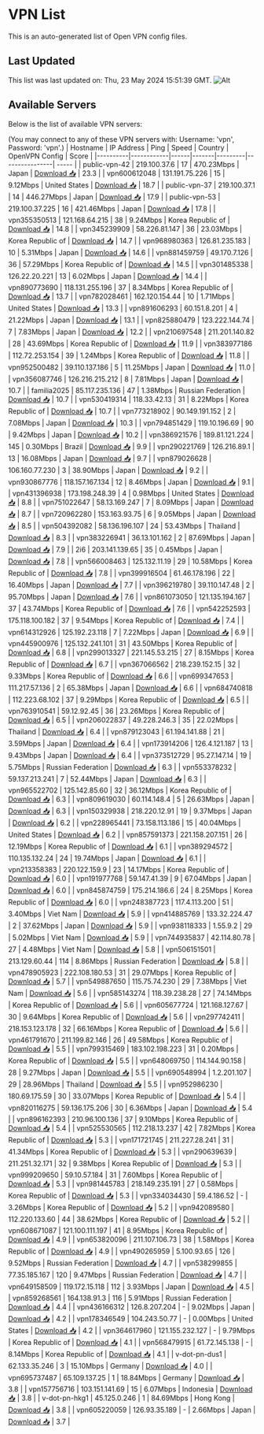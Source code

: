 # VPN List

This is an auto-generated list of Open VPN config files.

## Last Updated

This list was last updated on: Thu, 23 May 2024 15:51:39 GMT.
![Alt](https://repobeats.axiom.co/api/embed/186b98318ef1479477931607c1ad7d823f12451f.svg "Repobeats analytics image")

## Available Servers

Below is the list of available VPN servers:

(You may connect to any of these VPN servers with: Username: 'vpn', Password: 'vpn'.)
| Hostname | IP Address | Ping | Speed | Country | OpenVPN Config | Score |
|----------|------------|------|-------|---------|----------------| ----- |
| public-vpn-42 | 219.100.37.6 | 17 | 470.23Mbps | Japan | [Download 📥](./configs/server_0_JP.ovpn) | 23.3 |
| vpn600612048 | 131.191.75.226 | 15 | 9.12Mbps | United States | [Download 📥](./configs/server_1_US.ovpn) | 18.7 |
| public-vpn-37 | 219.100.37.1 | 14 | 446.27Mbps | Japan | [Download 📥](./configs/server_2_JP.ovpn) | 17.9 |
| public-vpn-53 | 219.100.37.225 | 16 | 421.46Mbps | Japan | [Download 📥](./configs/server_3_JP.ovpn) | 17.8 |
| vpn355350513 | 121.168.64.215 | 38 | 9.24Mbps | Korea Republic of | [Download 📥](./configs/server_4_KR.ovpn) | 14.8 |
| vpn345239909 | 58.226.81.147 | 36 | 23.03Mbps | Korea Republic of | [Download 📥](./configs/server_5_KR.ovpn) | 14.7 |
| vpn968980363 | 126.81.235.183 | 10 | 5.31Mbps | Japan | [Download 📥](./configs/server_6_JP.ovpn) | 14.6 |
| vpn881459759 | 49.170.7.126 | 36 | 57.29Mbps | Korea Republic of | [Download 📥](./configs/server_7_KR.ovpn) | 14.5 |
| vpn301485338 | 126.22.20.221 | 13 | 6.02Mbps | Japan | [Download 📥](./configs/server_8_JP.ovpn) | 14.4 |
| vpn890773690 | 118.131.255.196 | 37 | 8.34Mbps | Korea Republic of | [Download 📥](./configs/server_9_KR.ovpn) | 13.7 |
| vpn782028461 | 162.120.154.44 | 10 | 1.71Mbps | United States | [Download 📥](./configs/server_10_US.ovpn) | 13.3 |
| vpn891606293 | 60.151.8.201 | 4 | 21.22Mbps | Japan | [Download 📥](./configs/server_11_JP.ovpn) | 13.1 |
| vpn825880479 | 123.222.144.74 | 7 | 7.83Mbps | Japan | [Download 📥](./configs/server_12_JP.ovpn) | 12.2 |
| vpn210697548 | 211.201.140.82 | 28 | 43.69Mbps | Korea Republic of | [Download 📥](./configs/server_13_KR.ovpn) | 11.9 |
| vpn383977186 | 112.72.253.154 | 39 | 1.24Mbps | Korea Republic of | [Download 📥](./configs/server_14_KR.ovpn) | 11.8 |
| vpn952500482 | 39.110.137.186 | 5 | 11.25Mbps | Japan | [Download 📥](./configs/server_15_JP.ovpn) | 11.0 |
| vpn356087746 | 126.216.215.212 | 8 | 7.81Mbps | Japan | [Download 📥](./configs/server_16_JP.ovpn) | 10.7 |
| familia2025 | 85.117.235.136 | 47 | 1.38Mbps | Russian Federation | [Download 📥](./configs/server_17_RU.ovpn) | 10.7 |
| vpn530419314 | 118.33.42.13 | 31 | 8.22Mbps | Korea Republic of | [Download 📥](./configs/server_18_KR.ovpn) | 10.7 |
| vpn773218902 | 90.149.191.152 | 2 | 7.08Mbps | Japan | [Download 📥](./configs/server_19_JP.ovpn) | 10.3 |
| vpn794851429 | 119.10.196.69 | 90 | 9.42Mbps | Japan | [Download 📥](./configs/server_20_JP.ovpn) | 10.2 |
| vpn386921576 | 189.81.121.224 | 145 | 0.30Mbps | Brazil | [Download 📥](./configs/server_21_BR.ovpn) | 9.9 |
| vpn290221769 | 126.216.89.1 | 13 | 16.08Mbps | Japan | [Download 📥](./configs/server_22_JP.ovpn) | 9.7 |
| vpn879026628 | 106.160.77.230 | 3 | 38.90Mbps | Japan | [Download 📥](./configs/server_23_JP.ovpn) | 9.2 |
| vpn930867776 | 118.157.167.134 | 12 | 8.46Mbps | Japan | [Download 📥](./configs/server_24_JP.ovpn) | 9.1 |
| vpn431396938 | 173.198.248.39 | 4 | 0.98Mbps | United States | [Download 📥](./configs/server_25_US.ovpn) | 8.8 |
| vpn751022647 | 58.13.169.247 | 7 | 8.09Mbps | Japan | [Download 📥](./configs/server_26_JP.ovpn) | 8.7 |
| vpn720962280 | 153.163.93.75 | 6 | 9.05Mbps | Japan | [Download 📥](./configs/server_27_JP.ovpn) | 8.5 |
| vpn504392082 | 58.136.196.107 | 24 | 53.43Mbps | Thailand | [Download 📥](./configs/server_28_TH.ovpn) | 8.3 |
| vpn383226941 | 36.13.101.162 | 2 | 87.69Mbps | Japan | [Download 📥](./configs/server_29_JP.ovpn) | 7.9 |
| 2i6 | 203.141.139.65 | 35 | 0.45Mbps | Japan | [Download 📥](./configs/server_30_JP.ovpn) | 7.8 |
| vpn566008463 | 125.132.11.19 | 29 | 10.58Mbps | Korea Republic of | [Download 📥](./configs/server_31_KR.ovpn) | 7.8 |
| vpn399916504 | 61.46.178.196 | 22 | 16.40Mbps | Japan | [Download 📥](./configs/server_32_JP.ovpn) | 7.7 |
| vpn396219780 | 39.110.147.48 | 2 | 95.70Mbps | Japan | [Download 📥](./configs/server_33_JP.ovpn) | 7.6 |
| vpn861073050 | 121.135.194.167 | 37 | 43.74Mbps | Korea Republic of | [Download 📥](./configs/server_34_KR.ovpn) | 7.6 |
| vpn542252593 | 175.118.100.182 | 37 | 9.54Mbps | Korea Republic of | [Download 📥](./configs/server_35_KR.ovpn) | 7.4 |
| vpn614312926 | 125.192.23.118 | 7 | 7.22Mbps | Japan | [Download 📥](./configs/server_36_JP.ovpn) | 6.9 |
| vpn445900976 | 125.132.241.101 | 31 | 43.50Mbps | Korea Republic of | [Download 📥](./configs/server_37_KR.ovpn) | 6.8 |
| vpn299013327 | 221.145.53.215 | 27 | 8.15Mbps | Korea Republic of | [Download 📥](./configs/server_38_KR.ovpn) | 6.7 |
| vpn367066562 | 218.239.152.15 | 32 | 9.33Mbps | Korea Republic of | [Download 📥](./configs/server_39_KR.ovpn) | 6.6 |
| vpn699347653 | 111.217.57.136 | 2 | 65.38Mbps | Japan | [Download 📥](./configs/server_40_JP.ovpn) | 6.6 |
| vpn684740818 | 112.223.68.102 | 37 | 9.29Mbps | Korea Republic of | [Download 📥](./configs/server_41_KR.ovpn) | 6.5 |
| vpn763910541 | 59.12.92.45 | 36 | 23.26Mbps | Korea Republic of | [Download 📥](./configs/server_42_KR.ovpn) | 6.5 |
| vpn206022837 | 49.228.246.3 | 35 | 22.02Mbps | Thailand | [Download 📥](./configs/server_43_TH.ovpn) | 6.4 |
| vpn879123043 | 61.194.141.88 | 21 | 3.59Mbps | Japan | [Download 📥](./configs/server_44_JP.ovpn) | 6.4 |
| vpn173914206 | 126.4.121.187 | 13 | 9.43Mbps | Japan | [Download 📥](./configs/server_45_JP.ovpn) | 6.4 |
| vpn373512729 | 95.27.147.14 | 19 | 5.75Mbps | Russian Federation | [Download 📥](./configs/server_46_RU.ovpn) | 6.3 |
| vpn553378232 | 59.137.213.241 | 7 | 52.44Mbps | Japan | [Download 📥](./configs/server_47_JP.ovpn) | 6.3 |
| vpn965522702 | 125.142.85.60 | 32 | 36.12Mbps | Korea Republic of | [Download 📥](./configs/server_48_KR.ovpn) | 6.3 |
| vpn809619030 | 60.114.148.4 | 5 | 26.63Mbps | Japan | [Download 📥](./configs/server_49_JP.ovpn) | 6.3 |
| vpn150329938 | 218.220.12.91 | 19 | 9.37Mbps | Japan | [Download 📥](./configs/server_50_JP.ovpn) | 6.2 |
| vpn228965441 | 73.158.113.186 | 15 | 40.04Mbps | United States | [Download 📥](./configs/server_51_US.ovpn) | 6.2 |
| vpn857591373 | 221.158.207.151 | 26 | 12.19Mbps | Korea Republic of | [Download 📥](./configs/server_52_KR.ovpn) | 6.1 |
| vpn389294572 | 110.135.132.24 | 24 | 19.74Mbps | Japan | [Download 📥](./configs/server_53_JP.ovpn) | 6.1 |
| vpn213358383 | 220.122.159.9 | 23 | 14.17Mbps | Korea Republic of | [Download 📥](./configs/server_54_KR.ovpn) | 6.0 |
| vpn191977768 | 59.147.41.39 | 9 | 67.04Mbps | Japan | [Download 📥](./configs/server_55_JP.ovpn) | 6.0 |
| vpn845874759 | 175.214.186.6 | 24 | 8.25Mbps | Korea Republic of | [Download 📥](./configs/server_56_KR.ovpn) | 6.0 |
| vpn248387723 | 117.4.113.200 | 51 | 3.40Mbps | Viet Nam | [Download 📥](./configs/server_57_VN.ovpn) | 5.9 |
| vpn414885769 | 133.32.224.47 | 2 | 37.62Mbps | Japan | [Download 📥](./configs/server_58_JP.ovpn) | 5.9 |
| vpn938118333 | 1.55.9.2 | 29 | 5.02Mbps | Viet Nam | [Download 📥](./configs/server_59_VN.ovpn) | 5.9 |
| vpn744935837 | 42.114.80.78 | 27 | 4.48Mbps | Viet Nam | [Download 📥](./configs/server_60_VN.ovpn) | 5.8 |
| vpn506151501 | 213.129.60.44 | 114 | 8.86Mbps | Russian Federation | [Download 📥](./configs/server_61_RU.ovpn) | 5.8 |
| vpn478905923 | 222.108.180.53 | 31 | 29.07Mbps | Korea Republic of | [Download 📥](./configs/server_62_KR.ovpn) | 5.7 |
| vpn549887650 | 115.75.74.230 | 29 | 7.38Mbps | Viet Nam | [Download 📥](./configs/server_63_VN.ovpn) | 5.6 |
| vpn585143274 | 118.39.238.28 | 27 | 74.14Mbps | Korea Republic of | [Download 📥](./configs/server_64_KR.ovpn) | 5.6 |
| vpn605677724 | 121.168.127.67 | 30 | 9.64Mbps | Korea Republic of | [Download 📥](./configs/server_65_KR.ovpn) | 5.6 |
| vpn297742411 | 218.153.123.178 | 32 | 66.16Mbps | Korea Republic of | [Download 📥](./configs/server_66_KR.ovpn) | 5.6 |
| vpn461791670 | 211.199.82.146 | 26 | 49.58Mbps | Korea Republic of | [Download 📥](./configs/server_67_KR.ovpn) | 5.5 |
| vpn799315469 | 183.102.198.223 | 31 | 0.20Mbps | Korea Republic of | [Download 📥](./configs/server_68_KR.ovpn) | 5.5 |
| vpn648069750 | 114.144.90.158 | 28 | 9.27Mbps | Japan | [Download 📥](./configs/server_69_JP.ovpn) | 5.5 |
| vpn690548994 | 1.2.201.107 | 29 | 28.96Mbps | Thailand | [Download 📥](./configs/server_70_TH.ovpn) | 5.5 |
| vpn952986230 | 180.69.175.59 | 30 | 33.07Mbps | Korea Republic of | [Download 📥](./configs/server_71_KR.ovpn) | 5.4 |
| vpn820116275 | 59.136.175.206 | 30 | 6.36Mbps | Japan | [Download 📥](./configs/server_72_JP.ovpn) | 5.4 |
| vpn896162393 | 210.96.100.136 | 37 | 9.10Mbps | Korea Republic of | [Download 📥](./configs/server_73_KR.ovpn) | 5.4 |
| vpn525530565 | 112.218.13.237 | 42 | 7.82Mbps | Korea Republic of | [Download 📥](./configs/server_74_KR.ovpn) | 5.3 |
| vpn171721745 | 211.227.28.241 | 31 | 41.34Mbps | Korea Republic of | [Download 📥](./configs/server_75_KR.ovpn) | 5.3 |
| vpn290639639 | 211.251.32.171 | 32 | 9.38Mbps | Korea Republic of | [Download 📥](./configs/server_76_KR.ovpn) | 5.3 |
| vpn999209650 | 59.10.57.184 | 31 | 7.60Mbps | Korea Republic of | [Download 📥](./configs/server_77_KR.ovpn) | 5.3 |
| vpn981445783 | 218.149.235.191 | 27 | 0.58Mbps | Korea Republic of | [Download 📥](./configs/server_78_KR.ovpn) | 5.3 |
| vpn334034430 | 59.4.186.52 | - | 3.26Mbps | Korea Republic of | [Download 📥](./configs/server_79_KR.ovpn) | 5.2 |
| vpn942089580 | 112.220.133.60 | 44 | 38.62Mbps | Korea Republic of | [Download 📥](./configs/server_80_KR.ovpn) | 5.2 |
| vpn608671087 | 121.100.111.197 | 41 | 8.95Mbps | Korea Republic of | [Download 📥](./configs/server_81_KR.ovpn) | 4.9 |
| vpn653820096 | 211.107.106.73 | 38 | 1.58Mbps | Korea Republic of | [Download 📥](./configs/server_82_KR.ovpn) | 4.9 |
| vpn490265959 | 5.100.93.65 | 126 | 9.52Mbps | Russian Federation | [Download 📥](./configs/server_83_RU.ovpn) | 4.7 |
| vpn538299855 | 77.35.185.167 | 120 | 9.47Mbps | Russian Federation | [Download 📥](./configs/server_84_RU.ovpn) | 4.7 |
| vpn649158509 | 119.172.15.118 | 112 | 3.93Mbps | Japan | [Download 📥](./configs/server_85_JP.ovpn) | 4.5 |
| vpn859268561 | 164.138.91.3 | 116 | 5.91Mbps | Russian Federation | [Download 📥](./configs/server_86_RU.ovpn) | 4.4 |
| vpn436166312 | 126.8.207.204 | - | 9.02Mbps | Japan | [Download 📥](./configs/server_87_JP.ovpn) | 4.2 |
| vpn178346549 | 104.243.50.77 | - | 0.00Mbps | United States | [Download 📥](./configs/server_88_US.ovpn) | 4.2 |
| vpn364617960 | 121.155.232.127 | - | 9.79Mbps | Korea Republic of | [Download 📥](./configs/server_89_KR.ovpn) | 4.1 |
| vpn568479915 | 61.72.145.138 | - | 8.14Mbps | Korea Republic of | [Download 📥](./configs/server_90_KR.ovpn) | 4.1 |
| v-dot-pn-dus1 | 62.133.35.246 | 3 | 15.10Mbps | Germany | [Download 📥](./configs/server_91_DE.ovpn) | 4.0 |
| vpn695737487 | 65.109.137.25 | 1 | 18.84Mbps | Germany | [Download 📥](./configs/server_92_DE.ovpn) | 3.8 |
| vpn157756716 | 103.151.141.69 | 15 | 6.07Mbps | Indonesia | [Download 📥](./configs/server_93_ID.ovpn) | 3.8 |
| v-dot-pn-hkg1 | 45.125.0.246 | 1 | 84.69Mbps | Hong Kong | [Download 📥](./configs/server_94_HK.ovpn) | 3.8 |
| vpn605220059 | 126.93.35.189 | - | 2.66Mbps | Japan | [Download 📥](./configs/server_95_JP.ovpn) | 3.7 |
